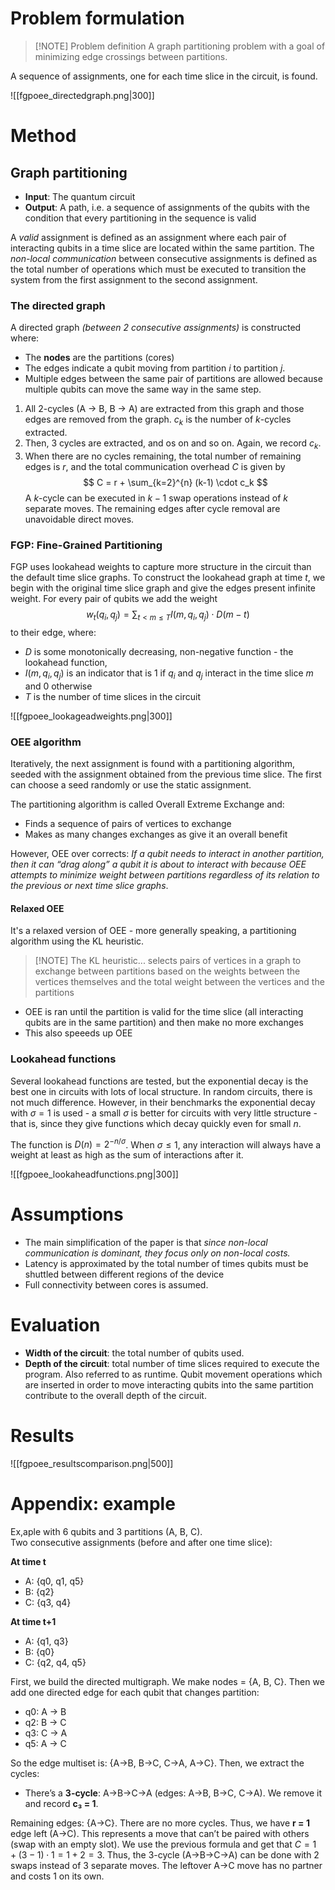 # Problem formulation

> [!NOTE] Problem definition
> A graph partitioning problem with a goal of minimizing edge crossings between partitions. 

A sequence of assignments, one for each time slice in the circuit, is found. 

![[fgpoee_directedgraph.png|300]]

# Method

## Graph partitioning

- **Input**: The quantum circuit
- **Output**: A path, i.e. a sequence of assignments of the qubits with the condition that every partitioning in the sequence is valid

A _valid_ assignment is defined as an assignment where each pair of interacting qubits in a time slice are located within the same partition. 
The _non-local communication_ between consecutive assignments is defined as the total number of operations which must be executed to transition the system from the first assignment to the second assignment.

### The directed graph

A directed graph _(between 2 consecutive assignments)_ is constructed where:
- The **nodes** are the partitions (cores)
- The edges indicate a qubit moving from partition $i$ to partition $j$. 
- Multiple edges between the same pair of partitions are allowed because multiple qubits can move the same way in the same step.

1. All 2-cycles (A $\rightarrow$ B, B $\rightarrow$ A) are extracted from this graph and those edges are removed from the graph. $c_{k}$ is the number of $k$-cycles extracted.
2. Then, 3 cycles are extracted, and os on and so on. Again, we record $c_{k}$.
3. When there are no cycles remaining, the total number of remaining edges is $r$, and the total communication overhead $C$ is given by
$$ C = r + \sum_{k=2}^{n} (k-1) \cdot c_k $$
A $k$-cycle can be executed in $k-1$ swap operations instead of $k$ separate moves.
The remaining edges after cycle removal are unavoidable direct moves.
### FGP: Fine-Grained Partitioning

FGP uses lookahead weights to capture more structure in the circuit than the default time slice graphs. To construct the lookahead graph at time $t$, we begin with the original time slice graph and give the edges present infinite weight. For every pair of qubits we add the weight
$$ w_t(q_i, q_j) = \sum_{t<m\leq T} I(m, q_i, q_j) \cdot D(m-t) $$
to their edge, where:
- $D$ is some monotonically decreasing, non-negative function - the lookahead function,
- $I(m,q_{i}, q_{j})$ is an indicator that is 1 if $q_{i}$ and $q_{j}$ interact in the time slice $m$ and 0 otherwise
- $T$ is the number of time slices in the circuit

![[fgpoee_lookageadweights.png|300]]
### OEE algorithm

Iteratively, the next assignment is found with a partitioning algorithm, seeded with the assignment obtained from the previous time slice. The first can choose a seed randomly or use the static assignment. 

The partitioning algorithm is called Overall Extreme Exchange and:
- Finds a sequence of pairs of vertices to exchange
- Makes as many changes exchanges as give it an overall benefit

However, OEE over corrects:
_If a qubit needs to interact in another partition, then it can “drag along” a qubit it is about to interact with because OEE attempts to minimize weight between partitions regardless of its relation to the previous or next time slice graphs_.

#### Relaxed OEE

It's a relaxed version of OEE - more generally speaking, a partitioning algorithm using the KL heuristic. 

> [!NOTE] The KL heuristic...
> selects pairs of vertices in a graph to exchange between partitions based on the weights between the vertices themselves and the total weight between the vertices and the partitions

- OEE is ran until the partition is valid for the time slice (all interacting qubits are in the same partition) and then make no more exchanges
- This also speeeds up OEE

### Lookahead functions

Several lookahead functions are tested, but the exponential decay is the best one in circuits with lots of local structure. In random circuits, there is not much difference. However, in their benchmarks the exponential decay with $\sigma=1$ is used - a small $\sigma$ is better for circuits with very little structure - that is, since they give functions which decay quickly even for small $n$.

The function is $D(n)=2^{-n/\sigma}$. When $\sigma \leq 1$, any interaction will always have a weight at least as high as the sum of interactions after it. 

![[fgpoee_lookaheadfunctions.png|300]]
# Assumptions

- The main simplification of the paper is that _since non-local communication is dominant, they focus only on non-local costs._
- Latency is approximated by the total number of times qubits must be shuttled between different regions of the device
- Full connectivity between cores is assumed. 

# Evaluation

- **Width of the circuit**: the total number of qubits used.
- **Depth of the circuit**: total number of time slices required to execute the program. Also referred to as runtime. Qubit movement operations which are inserted in order to move interacting qubits into the same partition contribute to the overall depth of the circuit.

# Results

![[fgpoee_resultscomparison.png|500]]
# Appendix: example

Ex,aple with  6 qubits and 3 partitions (A, B, C).  
Two consecutive assignments (before and after one time slice):

**At time t**
- A: {q0, q1, q5}
- B: {q2}
- C: {q3, q4}

**At time t+1**
- A: {q1, q3}
- B: {q0}
- C: {q2, q4, q5}

First, we build the directed multigraph. We make nodes = {A, B, C}.  Then we add one directed edge for each qubit that changes partition:

- q0: A → B
- q2: B → C
- q3: C → A
- q5: A → C  

So the edge multiset is: {A→B, B→C, C→A, A→C}. Then, we extract the cycles: 

- There’s a **3-cycle**: A→B→C→A (edges: A→B, B→C, C→A).  We remove it and record **c₃ = 1**.

Remaining edges: {A→C}. There are no more cycles. Thus,  we have **r = 1** edge left (A→C).  This represents a move that can’t be paired with others (swap with an empty slot). We use the previous formula and get that $C=1  +  (3−1)⋅1  =  1+2  =  3$. Thus, the 3-cycle (A→B→C→A) can be done with 2 swaps instead of 3 separate moves. The leftover A→C move has no partner and costs 1 on its own.